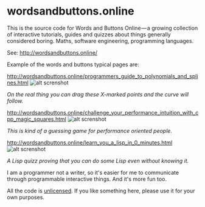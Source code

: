 # wordsandbuttons.online

This is the source code for Words and Buttons Online — a growing collection of interactive tutorials, guides and quizzes about things generally considered boring. Maths, software engineering, programming languages.

See: http://wordsandbuttons.online/

Example of the words and buttons typical pages are:

http://wordsandbuttons.online/programmers_guide_to_polynomials_and_splines.html
![alt screnshot](https://github.com/akalenuk/wordsandbuttons/blob/master/images/programmers_guide_to_polynomials_and_splines.png)

_On the real thing you can drag these X-marked points and the curve will follow._


http://wordsandbuttons.online/challenge_your_performance_intuition_with_cpp_magic_squares.html
![alt screnshot](https://github.com/akalenuk/wordsandbuttons/blob/master/images/challenge_your_performance_intuition_with_cpp_magic_squares.png)

_This is kind of a guessing game for performance oriented people._


http://wordsandbuttons.online/learn_you_a_lisp_in_0_minutes.html
![alt screnshot](https://github.com/akalenuk/wordsandbuttons/blob/master/images/learn_you_a_lisp_in_0_minutes.png)

_A Lisp quizz proving that you can do some Lisp even without knowing it._

I am a programmer not a writer, so it's easier for me to communicate through programmable interactive things. And it's more fun too.

All the code is <a href="http://unlicense.org/">unlicensed</a>. If you like something here, please use it for your own purposes.
